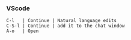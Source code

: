 ### VScode

```
C-l   | Continue | Natural language edits
C-S-l | Continue | add it to the chat window
A-o   | Open
```